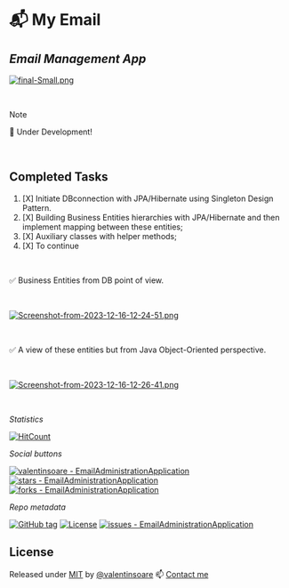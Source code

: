 # 📬 My Email
## _Email Management App_

[![final-Small.png](https://i.postimg.cc/DfLpz7ky/final-Small.png)](https://moviesondemand.io)

<br>

> [!NOTE]
> 💌 Under Development!

<br>

## Completed Tasks
1. [X] Initiate DBconnection with JPA/Hibernate using Singleton Design Pattern. 
2. [X] Building Business Entities hierarchies with JPA/Hibernate and then implement mapping between these entities;
3. [X] Auxiliary classes with helper methods;  
4. [X] To continue

<br>

✅ Business Entities from DB point of view.

<br>

[![Screenshot-from-2023-12-16-12-24-51.png](https://i.postimg.cc/jdQznMhm/Screenshot-from-2023-12-16-12-24-51.png)](https://postimg.cc/vcT1pLkt)


<br>

✅ A view of these entities but from Java Object-Oriented perspective.

<br>

[![Screenshot-from-2023-12-16-12-26-41.png](https://i.postimg.cc/JnWCs7xb/Screenshot-from-2023-12-16-12-26-41.png)](https://postimg.cc/JyK2gL9n)

<br>

_Statistics_

[![HitCount](https://hits.dwyl.com/valentinsoare//EmailAdministrationApplication.svg?style=flat-square&show=unique)](http://hits.dwyl.com/valentinsoare//EmailAdministrationApplication)

_Social buttons_

[![valentinsoare - EmailAdministrationApplication](https://img.shields.io/static/v1?label=valentinsoare&message=EmailAdministrationApplication&color=green&logo=github)](https://github.com/valentinsoare/EmailAdministrationApplication "Go to GitHub repo")
[![stars - EmailAdministrationApplication](https://img.shields.io/github/stars/valentinsoare/EmailAdministrationApplication?style=social)](https://github.com/valentinsoare/EmailAdministrationApplication)
[![forks - EmailAdministrationApplication](https://img.shields.io/github/forks/valentinsoare/EmailAdministrationApplication?style=social)](https://github.com/valentinsoare/EmailAdministrationApplication)

_Repo metadata_

[![GitHub tag](https://img.shields.io/github/tag/valentinsoare/EmailAdministrationApplication?include_prereleases=&sort=semver&color=green)](https://github.com/valentinsoare/EmailAdministrationApplication/releases/)
[![License](https://img.shields.io/badge/License-Apache-green)](#license)
[![issues - EmailAdministrationApplication](https://img.shields.io/github/issues/valentinsoare/EmailAdministrationApplication)](https://github.com/valentinsoare/EmailAdministrationApplication/issues)

## License

Released under [MIT](/LICENSE) by [@valentinsoare](https://github.com/valentinsoare)
:mailbox: [Contact me](soarevalentinn@gmail.com "Contact me at soarevalentinn@gmail.com")

